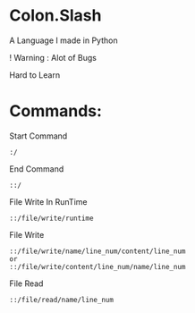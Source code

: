 # Colon.Slash
A Language I made in Python

! Warning : Alot of Bugs

Hard to Learn

# Commands:
Start Command 

    :/

End Command 

    ::/
    
File Write In RunTime

    ::/file/write/runtime

File Write 

    ::/file/write/name/line_num/content/line_num
    or
    ::/file/write/content/line_num/name/line_num
             
File Read 

    ::/file/read/name/line_num
